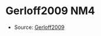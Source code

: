 <a name="material" />

# Gerloff2009 NM4
<script type="application/ld+json">
  {
    "@context": "https://schema.org/",
    "@type": "ChemicalSubstance",
    "http://purl.org/dc/terms/conformsTo":
      {
        "@type": "CreativeWork",
        "@id": "https://bioschemas.org/profiles/ChemicalSubstance/0.4-RELEASE/"
      },
    "@id": "https://egonw.github.io/nanowiki/nanowiki153.html#material",
    "name": "Gerloff2009 NM4",
    "sameAs": "http://127.0.0.1/mediawiki/index.php/Special:URIResolver/Gerloff2009_NM4"
  }
</script>


* Source: [Gerloff2009](http://127.0.0.1/mediawiki/index.php/Special:URIResolver/Gerloff2009)
